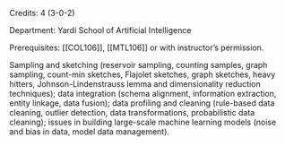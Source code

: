 Credits: 4 (3-0-2)

Department: Yardi School of Artificial Intelligence

Prerequisites: [[COL106]], [[MTL106]] or with instructor’s permission.

Sampling and sketching (reservoir sampling, counting samples, graph sampling, count-min sketches, Flajolet sketches, graph sketches, heavy hitters, Johnson-Lindenstrauss lemma and dimensionality reduction techniques); data integration (schema alignment, information extraction, entity linkage, data fusion); data profiling and cleaning (rule-based data cleaning, outlier detection, data transformations, probabilistic data cleaning); issues in building large-scale machine learning models (noise and bias in data, model data management).